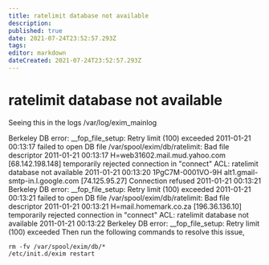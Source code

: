 ```yaml
---
title: ratelimit database not available
description: 
published: true
date: 2021-07-24T23:52:57.293Z
tags: 
editor: markdown
dateCreated: 2021-07-24T23:52:57.293Z
---
```


# ratelimit database not available

Seeing this in the logs /var/log/exim_mainlog

Berkeley DB error: __fop_file_setup:  Retry limit (100) exceeded
2011-01-21 00:13:17 failed to open DB file /var/spool/exim/db/ratelimit: Bad file descriptor
2011-01-21 00:13:17 H=web31602.mail.mud.yahoo.com [68.142.198.148] temporarily rejected connection in "connect" ACL: ratelimit database not available
2011-01-21 00:13:20 1PgC7M-0001VO-9H alt1.gmail-smtp-in.l.google.com [74.125.95.27] Connection refused
2011-01-21 00:13:21 Berkeley DB error: __fop_file_setup:  Retry limit (100) exceeded
2011-01-21 00:13:21 failed to open DB file /var/spool/exim/db/ratelimit: Bad file descriptor
2011-01-21 00:13:21 H=mail.homemark.co.za [196.36.136.10] temporarily rejected connection in "connect" ACL: ratelimit database not available
2011-01-21 00:13:22 Berkeley DB error: __fop_file_setup:  Retry limit (100) exceeded
Then run the following commands to resolve this issue,


```
rm -fv /var/spool/exim/db/*
/etc/init.d/exim restart
```